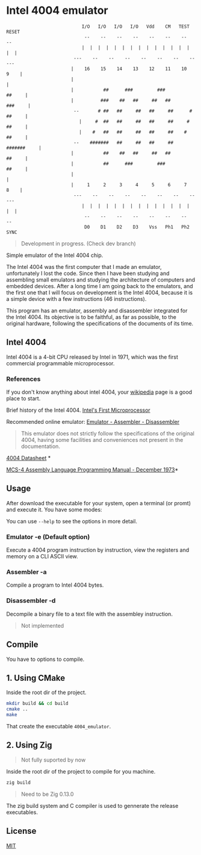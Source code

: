 # Intel 4004 emulator
```text
                            I/O   I/O   I/O   I/O   Vdd    CM   TEST  RESET
                             --    --    --    --    --    --    --    --
                            |  |  |  |  |  |  |  |  |  |  |  |  |  |  |  |
                         ---    --    --    --    --    --    --    --    ---
                        |    16    15    14    13    12    11    10     9    |
                        |                                                    |
                        |           ##      ###         ###           ##     |
                        |          ###    ##   ##     ##   ##        ###     |
                         --       # ##   ##     ##   ##     ##      # ##     |
                           |     #  ##   ##     ##   ##     ##     #  ##     |
                           |    #   ##   ##     ##   ##     ##    #   ##     |
                         --    #######   ##     ##   ##     ##   #######     |
                        |           ##    ##   ##     ##   ##         ##     |
                        |           ##      ###         ###           ##     |
                        |                                                    |
                        |     1     2     3     4     5     6     7     8    |
                         ---    --    --    --    --    --    --    --    ---
                            |  |  |  |  |  |  |  |  |  |  |  |  |  |  |  |
                             --    --    --    --    --    --    --    --
                             D0    D1    D2    D3    Vss   Ph1   Ph2  SYNC
```

> Development in progress. (Check dev branch)

Simple emulator of the Intel 4004 chip.

The Intel 4004 was the first computer that I made an emulator, unfortunately I
lost the code. Since then I have been studying and assembling small emulators
and studying the architecture of computers and embedded devices. After a long
time I am going back to the emulators, and the first one that I will focus on
development is the Intel 4004, because it is a simple device with a few
instructions (46 instructions).


This program has an emulator, assembly and disassembler integrated for the
Intel 4004. Its objective is to be faithful, as far as possible, to the original
hardware, following the specifications of the documents of its time.

## Intel 4004

Intel 4004 is a 4-bit CPU released by Intel in 1971, which was the first
commercial programmable microprocessor.

### References

If you don't know anything about intel 4004, your
[wikipedia](https://en.wikipedia.org/wiki/Intel_4004) page is a good place to
start.

Brief history of the Intel 4004. [Intel's First Microprocessor](https://www.intel.com/content/www/us/en/history/museum-story-of-intel-4004.html)

Recommended online emulator: [Emulator - Assembler - Disassembler](http://e4004.szyc.org/)

> This emulator does not strictly follow the specifications of the original
4004, having some facilities and conveniences not present in the documentation.

[4004 Datasheet](./doc/4004%20Datasheet.pdf) *

[MCS-4 Assembly Language Programming Manual - December 1973](./doc/MCS-4%20Assembly%20Language%20Programming%20Manual.pdf)*

## Usage

After download the executable for your system, open a terminal (or promt) and
execute it. You have some modes:

You can use `--help` to see the options in more detail.

### Emulator -e (Default option)

Execute a 4004 program instruction by instruction, view the registers and memory
on a CLI ASCII view.

### Assembler -a

Compile a program to Intel 4004 bytes.

### Disassembler -d

Decompile a binary file to a text file with the assembley instruction.

> Not implemented

## Compile

You have to options to compile.

## 1. Using CMake

Inside the root dir of the project.

```sh
mkdir build && cd build
cmake ..
make
```

That create the executable ```4004_emulator```.

## 2. Using Zig

> Not fully suported by now

Inside the root dir of the project to compile for you machine.

```sh
zig build
```

> Need to be Zig 0.13.0

The zig build system and C compiler is used to gennerate the release
executables.


## License

[MIT](./LICENSE)
